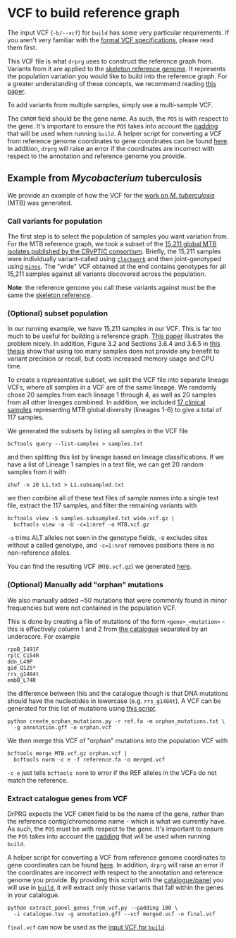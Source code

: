 # VCF to build reference graph

The input VCF (`-b/--vcf`) for `build` has some very particular requirements. If you
aren't very familiar with the [formal VCF specifications][vcf], please read them
first.

This VCF file is what `drprg` uses to construct the reference graph from. Variants from
it are applied to the [skeleton reference genome](./build.md#reference-genome). It
represents the population variation you would like to build into the reference graph.
For a greater understanding of these concepts, we recommend
reading [this paper][pandora].

To add variants from multiple samples, simply use a multi-sample VCF.

The `CHROM` field should be the gene name. As such, the `POS` is with respect to the
gene. It's important to ensure the `POS` takes into account
the [padding](./build.md#padding) that will be used when running `build`. A helper
script for converting a VCF from reference genome coordinates to gene coordinates can be
found [here][pos-script]. In addition, `drprg` will raise an error if the coordinates
are incorrect with respect to the annotation and reference genome you provide.


## Example from *Mycobacterium* tuberculosis

We provide an example of how the VCF for the [work on *M. tuberculosis*][paper] (MTB) was generated.

### Call variants for population

The first step is to select the population of samples you want variation from. For the MTB reference graph, we took a subset of the [15,211 global MTB isolates published by the CRyPTIC consortium][cryptic]. Briefly, the 15,211 samples were individually variant-called using [`clockwork`][clockwork] and then joint-genotyped using [`minos`][minos]. The "wide" VCF obtained at the end contains genotypes for all 15,211 samples against all variants discovered across the population. 

**Note**: the reference genome you call these variants against must be the same the [skeleton reference](./build.md#reference-genome).

### (Optional) subset population

In our running example, we have 15,211 samples in our VCF. This is far too much to be useful for building a reference graph. [This paper][forge] illustrates the problem nicely. In addition, Figure 3.2 and Sections 3.6.4 and 3.6.5 in [this thesis][thesis] show that using too many samples does not provide any benefit to variant precision or recall, but costs increased memory usage and CPU time.

To create a representative subset, we split the VCF file into separate lineage VCFs, where all samples in a VCF are of the same lineage. We randomly chose 20 samples from each lineage 1 through 4, as well as 20 samples from all other lineages combined. In addition, we included [17 clinical samples][gramtools] representing MTB global diversity (lineages 1-6) to give a total of 117 samples.

We generated the subsets by listing all samples in the VCF file

```
bcftools query --list-samples > samples.txt
```

and then splitting this list by lineage based on lineage classifications. If we have a list of Lineage 1 samples in a text file, we can get 20 random samples from it with

```
shuf -n 20 L1.txt > L1.subsampled.txt
```

we then combine all of these text files of sample names into a single text file, extract the 117 samples, and filter the remaining variants with

```
bcftools view -S samples.subsampled.txt wide.vcf.gz |
  bcftools view -a -U -c=1:nref -o MTB.vcf.gz
```

`-a` trims ALT alleles not seen in the genotype fields, `-U` excludes sites without a called genotype, and `-c=1:nref` removes positions there is no non-reference alleles.

You can find the resulting VCF (`MTB.vcf.gz`) we generated [here][sparse].

### (Optional) Manually add "orphan" mutations

We also manually added ~50 mutations that were commonly found in minor frequencies but were not contained in the population VCF.

This is done by creating a file of mutations of the form `<gene>_<mutation>` - this is effectively column 1 and 2 from [the catalogue](./catalogue.md) separated by an underscore. For example

```
rpoB_I491F
rplC_C154R
ddn_L49P
gid_Q125*
rrs_g1484t
embB_L74R
```

the difference between this and the catalogue though is that DNA mutations should have the nucleotides in lowercase (e.g. `rrs_g1484t`). A VCF can be generated for this list of mutations using [this script][orphan_script].

```
python create_orphan_mutations.py -r ref.fa -m orphan_mutations.txt \
  -g annotation.gff -o orphan.vcf
```

We then merge this VCF of "orphan" mutations into the population VCF with

```
bcftools merge MTB.vcf.gz orphan.vcf |
  bcftools norm -c e -f reference.fa -o merged.vcf
```

`-c e` just tells `bcftools norm` to error if the REF alleles in the VCFs do not match the reference.

### Extract catalogue genes from VCF

DrPRG expects the VCF `CHROM` field to be the name of the gene, rather than the reference contig/chromosome name - which is what we currently have. As such, the `POS` must be with respect to the gene. It's important to ensure the `POS` takes into account the [padding](./build.md#padding) that will be used when running `build`. 

A helper script for converting a VCF from reference genome coordinates to gene coordinates can be found [here][pos-script]. In addition, `drprg` will raise an error if the coordinates are incorrect with respect to the annotation and reference genome you provide. By providing this script with the [catalogue/panel](./catalogue.md) you will use in [`build`](./build.md), it will extract only those variants that fall within the genes in your catalogue.

```
python extract_panel_genes_from_vcf.py --padding 100 \
  -i catalogue.tsv -g annotation.gff --vcf merged.vcf -o final.vcf
```

`final.vcf` can now be used as the [input VCF for `build`](./build.md#vcf).


[vcf]: https://samtools.github.io/hts-specs/VCFv4.3.pdf

[pandora]: https://github.com/rmcolq/pandora

[paper]: https://doi.org/10.1101/2023.05.04.539481

[pos-script]: https://github.com/mbhall88/drprg/blob/main/scripts/extract_panel_genes_from_vcf.py

[cryptic]: https://doi.org/10.1371/journal.pbio.3001721

[clockwork]: https://github.com/iqbal-lab-org/clockwork

[minos]: https://github.com/iqbal-lab-org/minos

[forge]: https://doi.org/10.1186/s13059-018-1595-x

[thesis]: https://doi.org/10.17863/CAM.81350

[gramtools]: https://doi.org/10.1186/s13059-021-02474-0

[sparse]: https://doi.org/10.6084/m9.figshare.23625327

[orphan_script]: https://github.com/mbhall88/drprg/blob/main/scripts/create_orphan_mutations.py